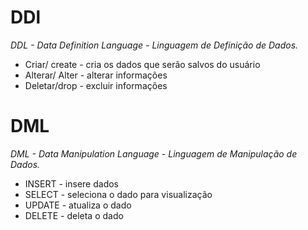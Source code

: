 # DDl 
*DDL - Data Definition Language - Linguagem de Definição de Dados.*
 - Criar/ create - cria os dados que serão salvos do usuário
 - Alterar/ Alter - alterar informações
 - Deletar/drop - excluir informações

# DML
*DML - Data Manipulation Language - Linguagem de Manipulação de Dados.*
- INSERT - insere dados
- SELECT - seleciona o dado para visualização
- UPDATE - atualiza o dado
- DELETE - deleta o dado
